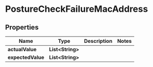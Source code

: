 

# PostureCheckFailureMacAddress


## Properties

| Name | Type | Description | Notes |
|------------ | ------------- | ------------- | -------------|
|**actualValue** | **List&lt;String&gt;** |  |  |
|**expectedValue** | **List&lt;String&gt;** |  |  |




